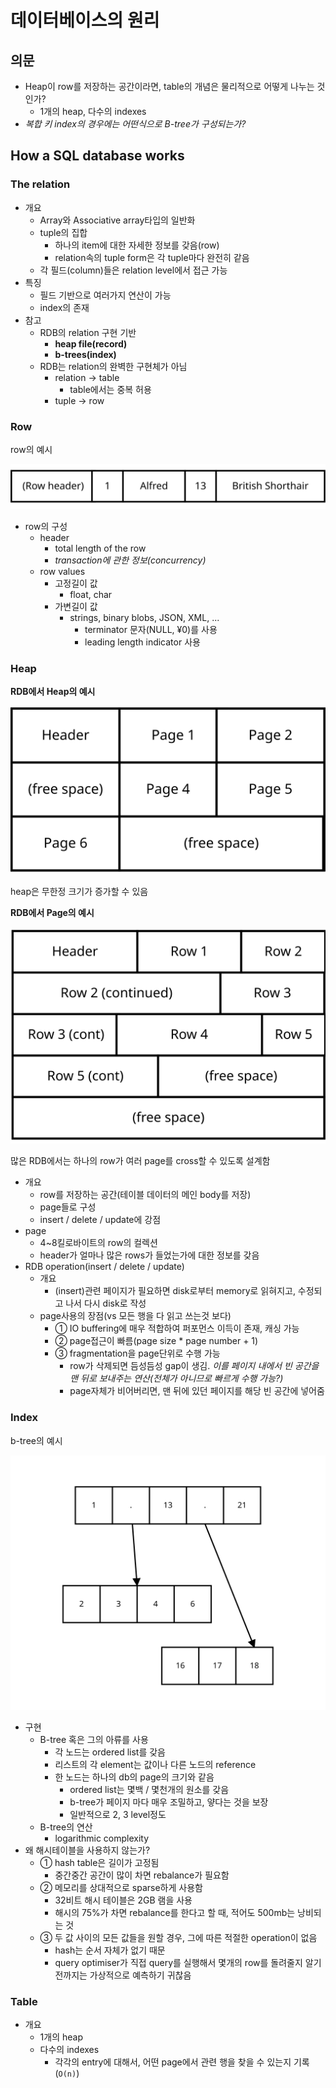 # 데이터베이스의 원리

## 의문

- Heap이 row를 저장하는 공간이라면, table의 개념은 물리적으로 어떻게 나누는 것인가?
  - 1개의 heap, 다수의 indexes
- *복합 키 index의 경우에는 어떤식으로 B-tree가 구성되는가?*

## How a SQL database works

### The relation

- 개요
  - Array와 Associative array타입의 일반화
  - tuple의 집합
    - 하나의 item에 대한 자세한 정보를 갖음(row)
    - relation속의 tuple form은 각 tuple마다 완전히 같음
  - 각 필드(column)들은 relation level에서 접근 가능
- 특징
  - 필드 기반으로 여러가지 연산이 가능
  - index의 존재
- 참고
  - RDB의 relation 구현 기반
    - **heap file(record)**
    - **b-trees(index)**
  - RDB는 relation의 완벽한 구현체가 아님
    - relation -> table
      - table에서는 중복 허용
    - tuple -> row

### Row

row의 예시

![](./images/rdb_row.svg)

- row의 구성
  - header
    - total length of the row
    - *transaction에 관한 정보(concurrency)*
  - row values
    - 고정길이 값
      - float, char
    - 가변길이 값
      - strings, binary blobs, JSON, XML, ...
        - terminator 문자(NULL, ¥0)를 사용
        - leading length indicator 사용

### Heap

**RDB에서 Heap의 예시**

![](./images/rdb_heap.svg)

heap은 무한정 크기가 증가할 수 있음

**RDB에서 Page의 예시**

![](./images/rdb_page.svg)

많은 RDB에서는 하나의 row가 여러 page를 cross할 수 있도록 설계함

- 개요
  - row를 저장하는 공간(테이블 데이터의 메인 body를 저장)
  - page들로 구성
  - insert / delete / update에 강점
- page
  - 4~8킬로바이트의 row의 컬렉션
  - header가 얼마나 많은 rows가 들었는가에 대한 정보를 갖음
- RDB operation(insert / delete / update)
  - 개요
    - (insert)관련 페이지가 필요하면 disk로부터 memory로 읽혀지고, 수정되고 나서 다시 disk로 작성
  - page사용의 장점(vs 모든 행을 다 읽고 쓰는것 보다)
    - ① IO buffering에 매우 적합하여 퍼포먼스 이득이 존재, 캐싱 가능
    - ② page접근이 빠름(page size * page number + 1)
    - ③ fragmentation을 page단위로 수행 가능
      - row가 삭제되면 듬성듬성 gap이 생김. *이를 페이지 내에서 빈 공간을 맨 뒤로 보내주는 연산(전체가 아니므로 빠르게 수행 가능?)*
      - page자체가 비어버리면, 맨 뒤에 있던 페이지를 해당 빈 공간에 넣어줌

### Index

b-tree의 예시

![](./images/rdb_b_tree.svg)

- 구현
  - B-tree 혹은 그의 아류를 사용
    - 각 노드는 ordered list를 갖음
    - 리스트의 각 element는 값이나 다른 노드의 reference
    - 한 노드는 하나의 db의 page의 크기와 같음
      - ordered list는 몇백 / 몇천개의 원소를 갖음
      - b-tree가 페이지 마다 매우 조밀하고, 얗다는 것을 보장
      - 일반적으로 2, 3 level정도
  - B-tree의 연산
    - logarithmic complexity
- 왜 해시테이블을 사용하지 않는가?
  - ① hash table은 길이가 고정됨
    - 중간중간 공간이 많이 차면 rebalance가 필요함
  - ② 메모리를 상대적으로 sparse하게 사용함
    - 32비트 해시 테이블은 2GB 램을 사용
    - 해시의 75%가 차면 rebalance를 한다고 할 때, 적어도 500mb는 낭비되는 것
  - ③ 두 값 사이의 모든 값들을 원할 경우, 그에 따른 적절한 operation이 없음
    - hash는 순서 자체가 없기 때문
    - query optimiser가 직접 query를 실행해서 몇개의 row를 돌려줄지 알기 전까지는 가상적으로 예측하기 귀찮음

### Table

- 개요
  - 1개의 heap
  - 다수의 indexes
    - 각각의 entry에 대해서, 어떤 page에서 관련 행을 찾을 수 있는지 기록(`O(n)`)
